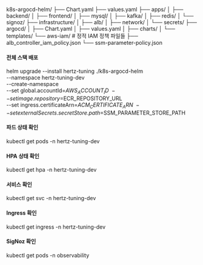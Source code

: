 k8s-argocd-helm/
├── Chart.yaml
├── values.yaml
├── apps/
│   ├── backend/
│   ├── frontend/
│   ├── mysql/
│   ├── kafka/
│   ├── redis/
│   └── signoz/
├── infrastructure/
│   ├── alb/
│   ├── network/
│   └── secrets/
├── argocd/
│   ├── Chart.yaml
│   ├── values.yaml
│   ├── charts/
│   └── templates/
└── aws-iam/                    # 정적 IAM 정책 파일들
    ├── alb_controller_iam_policy.json
    └── ssm-parameter-policy.json


#### 전체 스택 배포
helm upgrade --install hertz-tuning ./k8s-argocd-helm \
  --namespace hertz-tuning-dev \
  --create-namespace \
  --set global.accountId=$AWS_ACCOUNT_ID \
  --set image.repository=$ECR_REPOSITORY_URL \
  --set ingress.certificateArn=$ACM_CERTIFICATE_ARN \
  --set externalSecrets.secretStore.path=$SSM_PARAMETER_STORE_PATH


#### 파드 상태 확인
kubectl get pods -n hertz-tuning-dev

#### HPA 상태 확인
kubectl get hpa -n hertz-tuning-dev

#### 서비스 확인
kubectl get svc -n hertz-tuning-dev

#### Ingress 확인
kubectl get ingress -n hertz-tuning-dev

#### SigNoz 확인
kubectl get pods -n observability

